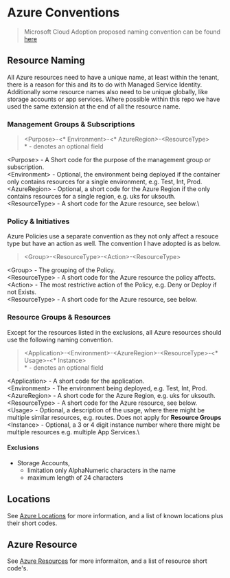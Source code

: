 # Azure Conventions

>Microsoft Cloud Adoption proposed naming convention can be found [here](https://learn.microsoft.com/en-us/azure/cloud-adoption-framework/ready/azure-best-practices/resource-naming)

## Resource Naming

All Azure resources need to have a unique name, at least within the tenant, there is a reason for this and its to do with Managed Service Identity.  Additionally some resource names also need to be unique globally, like storage accounts or app services.  Where possible within this repo we have used the same extension at the end of all the resource name.

### Management Groups & Subscriptions

> \<Purpose>-\<\* Environment>-\<* AzureRegion>-\<ResourceType>\
> \* - denotes an optional field

\<Purpose> - A Short code for the purpose of the management group or subscription.\
\<Environment> - Optional, the environment being deployed if the container only contains resources for a single environment, e.g. Test, Int, Prod.\
\<AzureRegion> - Optional, a short code for the Azure Region if the only contains resources for a single region, e.g. uks for uksouth.\
\<ResourceType> - A short code for the Azure resource, see below.\

### Policy & Initiatives

Azure Policies use a separate convention as they not only affect a resouce type but have an action as well.  The convention I have adopted is as below.

> \<Group>-\<ResourceType>-\<Action>-\<ResourceType>

\<Group> - The grouping of the Policy.\
\<ResourceType> - A short code for the Azure resource the policy affects.\
\<Action> - The most restrictive action of the Policy, e.g. Deny or Deploy if not Exists.\
\<ResourceType> - A short code for the Azure resource, see below.

### Resource Groups & Resources

Except for the resources listed in the exclusions, all Azure resources should use the following naming convention.

> \<Application>-\<Environment>-\<AzureRegion>-\<ResourceType>-\<* Usage>-\<* Instance>\
> \* - denotes an optional field

\<Application> - A short code for the application.\
\<Environment> - The environment being deployed, e.g. Test, Int, Prod.\
\<AzureRegion> - A short code for the Azure Region, e.g. uks for uksouth.\
\<ResourceType> - A short code for the Azure resource, see below.\
\<Usage> - Optional, a description of the usage, where there might be multiple similar resources, e.g. routes. Does not apply for **Resource Groups**\
\<Instance> - Optional, a 3 or 4 digit instance number where there might be multiple resources e.g. multiple App Services.\

#### Exclusions
* Storage Accounts,
  * limitation only AlphaNumeric characters in the name
  * maximum length of 24 characters

## Locations

See [Azure Locations](./Locations.md) for more information, and a list of known locations plus their short codes.

## Azure Resource
See [Azure Resources](./AzureResource.md) for more informaiton, and a list of resource short code's.
